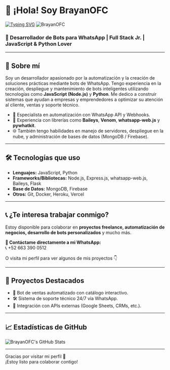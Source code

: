 # 👋 ¡Hola! Soy BrayanOFC
[![Typing SVG](https://readme-typing-svg.demolab.com?font=Fira+Code&pause=1000&color=FF0000&lines=Bienvenido+al+perfil+de+BrayanOFC;Gracias+por+preferirme+atte+BrayanOFC;💨🔥+BOOM!!!;💨🔥)](https://git.io/typing-svg)
![BrayanOFC](https://qu.ax/zKuno.jpg)

### 🧠 Desarrollador de Bots para WhatsApp | Full Stack Jr. | JavaScript & Python Lover

---

## 🚀 Sobre mí

Soy un desarrollador apasionado por la automatización y la creación de soluciones prácticas mediante bots de WhatsApp. Tengo experiencia en la creación, despliegue y mantenimiento de bots inteligentes utilizando tecnologías como **JavaScript (Node.js)** y **Python**. Me dedico a construir sistemas que ayudan a empresas y emprendedores a optimizar su atención al cliente, ventas y soporte técnico.

- 🔧 Especialista en automatización con WhatsApp API y Webhooks.
- 💬 Experiencia con librerías como **Baileys**, **Venom**, **whatsapp-web.js** y **pywhatkit**.
- 🌐 También tengo habilidades en manejo de servidores, despliegue en la nube, y administración de bases de datos (MongoDB / Firebase).

---

## 🛠️ Tecnologías que uso

- **Lenguajes:** JavaScript, Python
- **Frameworks/Bibliotecas:** Node.js, Express.js, whatsapp-web.js, Baileys, Flask
- **Base de Datos:** MongoDB, Firebase
- **Otros:** Git, Docker, Heroku, Vercel

---

## 📞 ¿Te interesa trabajar conmigo?

Estoy disponible para colaborar en **proyectos freelance, automatización de negocios, desarrollo de bots personalizados** y mucho más.

**📲 Contáctame directamente a mi WhatsApp:**  
📞 +52 663 390 0512

O visita mi perfil para ver algunos de mis proyectos 👇

---

## 📂 Proyectos Destacados

- 🤖 Bot de ventas automatizado con catálogo interactivo.
- 🛠️ Sistema de soporte técnico 24/7 vía WhatsApp.
- 🔄 Integración con APIs externas (Google Sheets, CRMs, etc.).

---

## 📈 Estadísticas de GitHub

![BrayanOFC's GitHub Stats](https://github-readme-stats.vercel.app/api?username=BrayanOFC&show_icons=true&theme=radical)

---

Gracias por visitar mi perfil 🚀  
¡Estoy listo para colaborar contigo!

